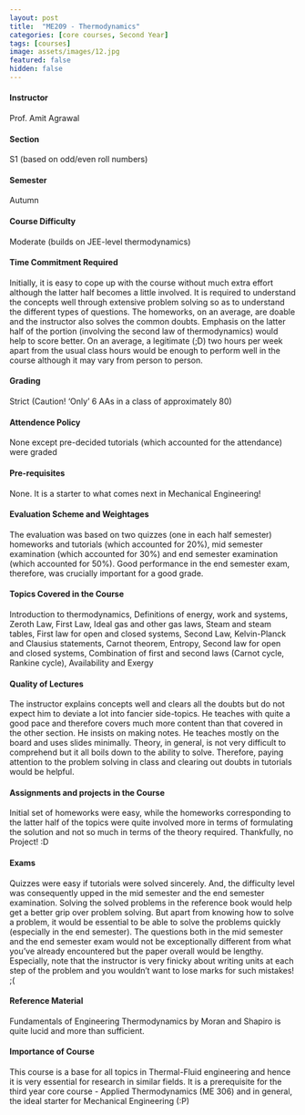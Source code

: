 ```yaml
---
layout: post
title:  "ME209 - Thermodynamics"
categories: [core courses, Second Year]
tags: [courses]
image: assets/images/12.jpg
featured: false
hidden: false
---
```


#### Instructor
Prof. Amit Agrawal 

#### Section
S1 (based on odd/even roll numbers)

#### Semester
Autumn

#### Course Difficulty
Moderate (builds on JEE-level thermodynamics)

#### Time Commitment Required
Initially, it is easy to cope up with the course without much extra effort although the latter half becomes a little involved. It is required to understand the concepts well through extensive problem solving so as to understand the different types of questions. The homeworks, on an average, are doable and the instructor also solves the common doubts. Emphasis on the latter half of the portion (involving the second law of thermodynamics)  would help to score better. On an average, a legitimate (;D) two hours per week apart from the usual class hours would be enough to perform well in the course although it may vary from person to person.

#### Grading
Strict (Caution! ‘Only’ 6 AAs in a class of approximately 80)

#### Attendence Policy
None except pre-decided tutorials (which accounted for the attendance) were graded

#### Pre-requisites
None. It is a starter to what comes next in Mechanical Engineering!

#### Evaluation Scheme and Weightages
The evaluation was based on two quizzes (one in each half semester) homeworks and tutorials (which accounted for 20%), mid semester examination (which accounted for 30%) and end semester examination (which accounted for 50%). Good performance in the end semester exam, therefore, was crucially important for a good grade.

#### Topics Covered in the Course
Introduction to thermodynamics, Definitions of energy, work and systems, Zeroth Law, First Law, Ideal gas and other gas laws, Steam and steam tables, First law for open and closed systems, Second Law, Kelvin-Planck and Clausius statements, Carnot theorem, Entropy, Second law for open and closed systems, Combination of first and second laws (Carnot cycle, Rankine cycle), Availability and Exergy

#### Quality of Lectures
The instructor explains concepts well and clears all the doubts but do not expect him to deviate a lot into fancier side-topics. He teaches with quite a good pace and therefore covers much more content than that covered in the other section. He insists on making notes. He teaches mostly on the board and uses slides minimally. Theory, in general, is not very difficult to comprehend but it all boils down to the ability to solve. Therefore, paying attention to the problem solving in class and clearing out doubts in tutorials would be helpful. 

#### Assignments and projects in the Course
Initial set of homeworks were easy, while the homeworks corresponding to the latter half of the topics were quite involved more in terms of formulating the solution and not so much in terms of the theory required. Thankfully, no Project! :D

#### Exams
Quizzes were easy if tutorials were solved sincerely. And, the difficulty level was consequently upped in the mid semester and the end semester examination. Solving the solved problems in the reference book would help get a better grip over problem solving. But apart from knowing how to solve a problem, it would be essential to be able to solve the problems quickly (especially in the end semester). The questions both in the mid semester and the end semester exam would not be exceptionally different from what you’ve already encountered but the paper overall would be lengthy. Especially, note that the instructor is very finicky about writing units at each step of the problem and you wouldn’t want to lose marks for such mistakes! ;(

#### Reference Material
Fundamentals of Engineering Thermodynamics by Moran and Shapiro is quite lucid and more than sufficient.

#### Importance of Course
This course is a base for all topics in Thermal-Fluid engineering and hence it is very essential for research in similar fields. It is a prerequisite for the third year core course - Applied Thermodynamics (ME 306) and in general, the ideal starter for Mechanical Engineering (:P)



